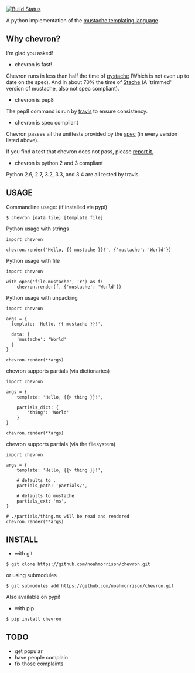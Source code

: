 [![Build Status](https://travis-ci.org/noahmorrison/chevron.svg?branch=master)](https://travis-ci.org/noahmorrison/chevron)


A python implementation of the [mustache templating language](http://mustache.github.io).

Why chevron?
------------

I'm glad you asked!

* chevron is fast!

Chevron runs in less than half the time of [pystache](http://github.com/defunkt/pystache) (Which is not even up to date on the spec).
And in about 70% the time of [Stache](https://github.com/hyperturtle/Stache) (A 'trimmed' version of mustache, also not spec compliant).

* chevron is pep8

The pep8 command is run by [travis](https://travis-ci.org/noahmorrison/chevron) to ensure consistency.

* chevron is spec compliant

Chevron passes all the unittests provided by the [spec](https://github.com/mustache/spec) (in every version listed above).

If you find a test that chevron does not pass, please [report it.](https://github.com/noahmorrison/chevron/issues/new)

* chevron is python 2 and 3 compliant

Python 2.6, 2.7, 3.2, 3.3, and 3.4 are all tested by travis.



USAGE
-----

Commandline usage: (if installed via pypi)
```
$ chevron [data file] [template file]
```

Python usage with strings
```
import chevron

chevron.render('Hello, {{ mustache }}!', {'mustache': 'World'})
```

Python usage with file
```
import chevron

with open('file.mustache', 'r') as f:
    chevron.render(f, {'mustache': 'World'})
```

Python usage with unpacking
```
import chevron

args = {
  template: 'Hello, {{ mustache }}!',

  data: {
    'mustache': 'World'
  }
}

chevron.render(**args)
```

chevron supports partials (via dictionaries)
```
import chevron

args = {
    template: 'Hello, {{> thing }}!',

    partials_dict: {
        'thing': 'World'
    }
}

chevron.render(**args)
```

chevron supports partials (via the filesystem)
```
import chevron

args = {
    template: 'Hello, {{> thing }}!',

    # defaults to .
    partials_path: 'partials/',

    # defaults to mustache
    partials_ext: 'ms',
}

# ./partials/thing.ms will be read and rendered
chevron.render(**args)
```

INSTALL
-------

- with git
```
$ git clone https://github.com/noahmorrison/chevron.git
```

or using submodules
```
$ git submodules add https://github.com/noahmorrison/chevron.git
```

Also available on pypi!

- with pip
```
$ pip install chevron
```



TODO
---

* get popular
* have people complain
* fix those complaints
